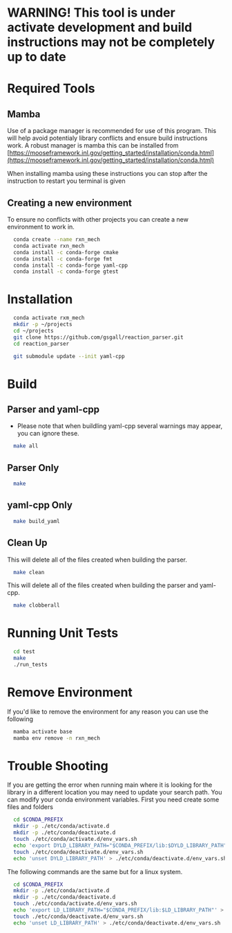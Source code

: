 # WARNING! This tool is under activate development and build instructions may not be completely up to date
# Required Tools

## Mamba

Use of a package manager is recommended for use of this program. This will help avoid potentialy library conflicts and ensure build instructions work. A robust manager is mamba this can be installed from [https://mooseframework.inl.gov/getting_started/installation/conda.html](https://mooseframework.inl.gov/getting_started/installation/conda.html)

When installing mamba using these instructions you can stop after the instruction to restart you terminal is given

## Creating a new environment

To ensure no conflicts with other projects you can create a new environment to work in.

```bash
  conda create --name rxn_mech
  conda activate rxn_mech
  conda install -c conda-forge cmake
  conda install -c conda-forge fmt
  conda install -c conda-forge yaml-cpp
  conda install -c conda-forge gtest
```

# Installation

```bash
  conda activate rxm_mech
  mkdir -p ~/projects
  cd ~/projects
  git clone https://github.com/gsgall/reaction_parser.git
  cd reaction_parser
```
```bash
  git submodule update --init yaml-cpp
```

# Build
## Parser and yaml-cpp

* Please note that when buildling yaml-cpp several warnings may appear, you can ignore these.

```bash
  make all
```

## Parser Only

```bash
  make
```

## yaml-cpp Only

```bash 
  make build_yaml
```

## Clean Up

This will delete all of the files created when building the parser.

```bash
  make clean
```

This will delete all of the files created when building the parser and yaml-cpp.

```bash
  make clobberall
```

# Running Unit Tests

```bash
  cd test
  make
  ./run_tests
```
# Remove Environment

If you'd like to remove the environment for any reason you can use the following

```bash
  mamba activate base
  mamba env remove -n rxn_mech
```

# Trouble Shooting

If you are getting the error when running main where it is looking for the library in a different location you may need to update your search path. You can modify your conda environment variables. First you need create some files and folders

```bash
  cd $CONDA_PREFIX
  mkdir -p ./etc/conda/activate.d
  mkdir -p ./etc/conda/deactivate.d
  touch ./etc/conda/activate.d/env_vars.sh
  echo 'export DYLD_LIBRARY_PATH="$CONDA_PREFIX/lib:$DYLD_LIBRARY_PATH"' > ./etc/conda/activate.d/env_vars.sh
  touch ./etc/conda/deactivate.d/env_vars.sh
  echo 'unset DYLD_LIBRARY_PATH' > ./etc/conda/deactivate.d/env_vars.sh
```

The following commands are the same but for a linux system.

```bash
  cd $CONDA_PREFIX
  mkdir -p ./etc/conda/activate.d
  mkdir -p ./etc/conda/deactivate.d
  touch ./etc/conda/activate.d/env_vars.sh
  echo 'export LD_LIBRARY_PATH="$CONDA_PREFIX/lib:$LD_LIBRARY_PATH"' > ./etc/conda/activate.d/env_vars.sh
  touch ./etc/conda/deactivate.d/env_vars.sh
  echo 'unset LD_LIBRARY_PATH' > ./etc/conda/deactivate.d/env_vars.sh
```
